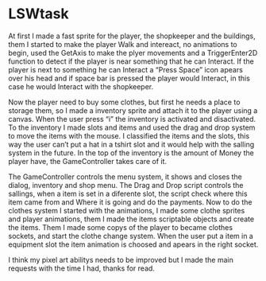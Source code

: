 # LSWtask
At first I made a fast sprite for the player, the shopkeeper and the buildings, them  I started to make the player Walk and intereact, no animations to begin, used the GetAxis to make the plyer movements and a TriggerEnter2D function to detect if the player is near something that he can Interact. If the player is next to something he can Interact a “Press Space” icon apears over his head and if space bar is pressed the player would Interact, in this case he would Interact with the shopkeeper.

Now the player need to buy some clothes, but first he needs a place to storage them, so I made a inventory sprite and attach it to the player using a canvas. When the user press “i” the inventory is activated and disactivated. To the inventory I made slots and items and used the drag and drop system to move the items with the mouse. I classified the items and the slots, this way the user can’t put a hat in a tshirt slot and it would help with the salling system in the future. In the top of the inventory is the amount of Money the player have, the GameController takes care of it.

The GameController controls the menu system, it shows and closes the dialog, inventory and shop menu. 
The Drag and Drop script controls the sallings, when a item is set in a diferente slot, the script check where this item came from and Where it is going and do the payments.
Now to do the clothes system I started with the animations, I made some clothe sprites and player animations, them I made the items scriptable objects and create the items. Them I made some copys of the player to became clothes sockets, and start the clothe change system. When the user put a item in a equipment slot the item animation is choosed and apears in the right socket.

I think my pixel art abilitys needs to be improved but I made the main requests with the time I had, thanks for read.
